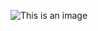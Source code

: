 ![This is an image](https://github.com/flint3s/skbhack/actions/workflows/frontend-docker-push.yml/badge.svg)
